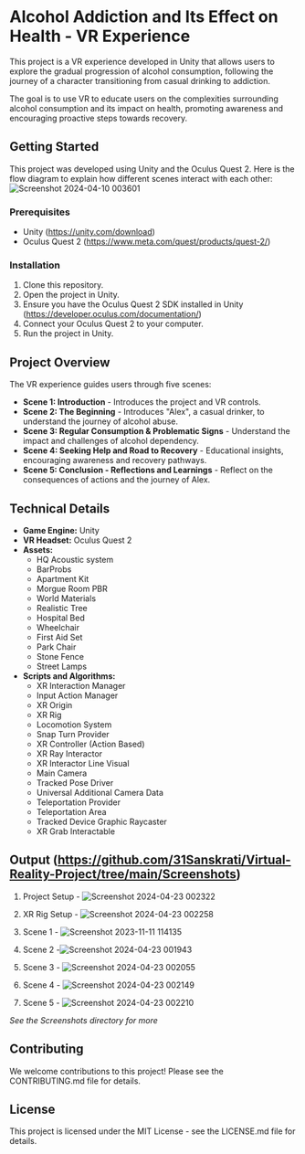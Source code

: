 # Alcohol Addiction and Its Effect on Health - VR Experience

This project is a VR experience developed in Unity that allows users to explore the gradual progression of alcohol consumption, following the journey of a character transitioning from casual drinking to addiction. 

The goal is to use VR to educate users on the complexities surrounding alcohol consumption and its impact on health, promoting awareness and encouraging proactive steps towards recovery.

##  Getting Started

This project was developed using Unity and the Oculus Quest 2.
Here is the flow diagram to explain how different scenes interact with each other:
![Screenshot 2024-04-10 003601](https://github.com/31Sanskrati/Virtual-Reality-Project/assets/78686887/c1162b10-a5ab-44c5-8526-c421cc3edd8d)


### Prerequisites

* Unity (https://unity.com/download)
* Oculus Quest 2 (https://www.meta.com/quest/products/quest-2/)

###  Installation

1. Clone this repository.
2. Open the project in Unity.
3. Ensure you have the Oculus Quest 2 SDK installed in Unity (https://developer.oculus.com/documentation/)
4. Connect your Oculus Quest 2 to your computer.
5. Run the project in Unity.

##  Project Overview

The VR experience guides users through five scenes:

* **Scene 1: Introduction** - Introduces the project and VR controls.
* **Scene 2: The Beginning** - Introduces "Alex", a casual drinker, to understand the journey of alcohol abuse.
* **Scene 3: Regular Consumption & Problematic Signs** - Understand the impact and challenges of alcohol dependency.
* **Scene 4: Seeking Help and Road to Recovery** - Educational insights, encouraging awareness and recovery pathways.
* **Scene 5: Conclusion - Reflections and Learnings** - Reflect on the consequences of actions and the journey of Alex.

##  Technical Details

* **Game Engine:** Unity
* **VR Headset:** Oculus Quest 2
* **Assets:**
    * HQ Acoustic system
    * BarProbs
    * Apartment Kit
    * Morgue Room PBR
    * World Materials
    * Realistic Tree
    * Hospital Bed
    * Wheelchair
    * First Aid Set
    * Park Chair
    * Stone Fence
    * Street Lamps
* **Scripts and Algorithms:**
    * XR Interaction Manager
    * Input Action Manager
    * XR Origin
    * XR Rig
    * Locomotion System
    * Snap Turn Provider
    * XR Controller (Action Based)
    * XR Ray Interactor
    * XR Interactor Line Visual
    * Main Camera
    * Tracked Pose Driver
    * Universal Additional Camera Data
    * Teleportation Provider
    * Teleportation Area
    * Tracked Device Graphic Raycaster
    * XR Grab Interactable

## Output (https://github.com/31Sanskrati/Virtual-Reality-Project/tree/main/Screenshots)
1. Project Setup - ![Screenshot 2024-04-23 002322](https://github.com/31Sanskrati/Virtual-Reality-Project/assets/78686887/4ae66712-5807-4e1a-a0b3-f5c894be4e4e)
2. XR Rig Setup - ![Screenshot 2024-04-23 002258](https://github.com/31Sanskrati/Virtual-Reality-Project/assets/78686887/f9390114-5cde-4013-98b1-7ad86003b53e)
3. Scene 1 - ![Screenshot 2023-11-11 114135](https://github.com/31Sanskrati/Virtual-Reality-Project/assets/78686887/f95349a6-6c2e-42d5-a3e3-161c87ab1698)
4. Scene 2 -![Screenshot 2024-04-23 001943](https://github.com/31Sanskrati/Virtual-Reality-Project/assets/78686887/d62f5081-8f5d-45ae-9547-fa2b3b9e982c)

5. Scene 3 - ![Screenshot 2024-04-23 002055](https://github.com/31Sanskrati/Virtual-Reality-Project/assets/78686887/c628993f-00c1-4561-bbf4-b9e8d90d9a71)

6. Scene 4 - ![Screenshot 2024-04-23 002149](https://github.com/31Sanskrati/Virtual-Reality-Project/assets/78686887/eaf17b5a-2b6e-4e06-8861-6557ef266419)

7. Scene 5 - ![Screenshot 2024-04-23 002210](https://github.com/31Sanskrati/Virtual-Reality-Project/assets/78686887/5cc599bf-f67e-43c1-b13a-9b3e01c36cd0)

*See the Screenshots directory for more*

##  Contributing

We welcome contributions to this project! Please see the CONTRIBUTING.md file for details.

##  License

This project is licensed under the MIT License - see the LICENSE.md file for details.
